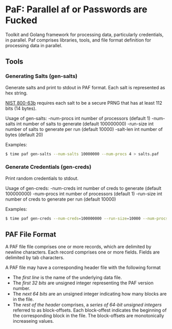 PaF: Parallel af or Passwords are Fucked
===========

Toolkit and Golang framework for processing data, particularly credentials, in parallel. Paf comprises libraries, tools, and file format definition for processing data in parallel.

## Tools

### Generating Salts (gen-salts)

Generate salts and print to stdout in PAF format. Each salt is represented as hex string.

[NIST 800-63b](https://pages.nist.gov/800-63-3/sp800-63b.html) requires each salt to be a secure PRNG that has at least 112 bits (14 bytes).

Usage of gen-salts:
  -num-procs int
    	number of processors (default 1)
  -num-salts int
    	number of salts to generate (default 100000000)
  -run-size int
    	number of salts to generate per run (default 10000)
  -salt-len int
    	number of bytes (default 20)


Examples:

```bash
$ time paf gen-salts --num-salts 10000000 --num-procs 4 > salts.paf
```


### Generate Credentials (gen-creds)

Print random credentials to stdout.

Usage of gen-creds:
  -num-creds int
    	number of creds to generate (default 100000000)
  -num-procs int
    	number of processors (default 1)
  -run-size int
    	number of creds to generate per run (default 10000)

Examples:

```bash
$ time paf gen-creds --num-creds=100000000 --run-size=10000 --num-procs=4 > file.paf
```

## PAF File Format

A PAF file file comprises one or more records, which are delimited by newline characters. Each record comprises one or more fields. Fields are delimited by tab characters.

A PAF file may have a corresponding header file with the following format
* The *first line* is the name of the underlying data file.
* The *first 32 bits* are  unsigned integer representing the PAF version number.
* The *next 64 bits* are an unsigned integer indicating how many blocks are in the file.
* The *rest of the header* comprises, a *series of 64-bit unsigned integers* referred to as block-offsets. Each block-offest indicates the beginning of the corresponding block in the file. The block-offsets are monotonically increaseing values.


